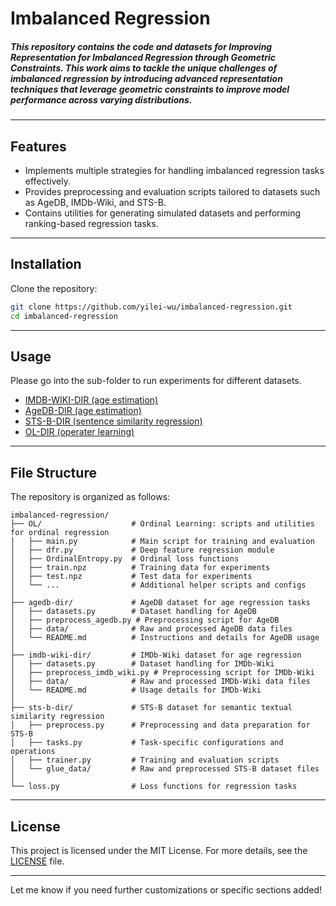 # Imbalanced Regression

##### This repository contains the code and datasets for **Improving Representation for Imbalanced Regression through Geometric Constraints**. This work aims to tackle the unique challenges of imbalanced regression by introducing advanced representation techniques that leverage geometric constraints to improve model performance across varying distributions.
---
## Features

- Implements multiple strategies for handling imbalanced regression tasks effectively.
- Provides preprocessing and evaluation scripts tailored to datasets such as AgeDB, IMDb-Wiki, and STS-B.
- Contains utilities for generating simulated datasets and performing ranking-based regression tasks.

---

## Installation

Clone the repository:

   ```bash
   git clone https://github.com/yilei-wu/imbalanced-regression.git
   cd imbalanced-regression
   ```


---
## Usage

Please go into the sub-folder to run experiments for different datasets. 

- [IMDB-WIKI-DIR (age estimation)](./imdb-wiki-dir)
- [AgeDB-DIR (age estimation)](./agedb-dir)
- [STS-B-DIR (sentence similarity regression)](./sts-b-dir)
- [OL-DIR (operater learning)](./OL)

---

## File Structure

The repository is organized as follows:

```
imbalanced-regression/
├── OL/                    # Ordinal Learning: scripts and utilities for ordinal regression
│   ├── main.py            # Main script for training and evaluation
│   ├── dfr.py             # Deep feature regression module
│   ├── OrdinalEntropy.py  # Ordinal loss functions
│   ├── train.npz          # Training data for experiments
│   ├── test.npz           # Test data for experiments
│   └── ...                # Additional helper scripts and configs
│
├── agedb-dir/             # AgeDB dataset for age regression tasks
│   ├── datasets.py        # Dataset handling for AgeDB
│   ├── preprocess_agedb.py # Preprocessing script for AgeDB
│   ├── data/              # Raw and processed AgeDB data files
│   └── README.md          # Instructions and details for AgeDB usage
│
├── imdb-wiki-dir/         # IMDb-Wiki dataset for age regression
│   ├── datasets.py        # Dataset handling for IMDb-Wiki
│   ├── preprocess_imdb_wiki.py # Preprocessing script for IMDb-Wiki
│   ├── data/              # Raw and processed IMDb-Wiki data files
│   └── README.md          # Usage details for IMDb-Wiki
│
├── sts-b-dir/             # STS-B dataset for semantic textual similarity regression
│   ├── preprocess.py      # Preprocessing and data preparation for STS-B
│   ├── tasks.py           # Task-specific configurations and operations
│   ├── trainer.py         # Training and evaluation scripts
│   └── glue_data/         # Raw and preprocessed STS-B dataset files
│
└── loss.py                # Loss functions for regression tasks
```

---

## License

This project is licensed under the MIT License. For more details, see the [LICENSE](LICENSE) file.

---

Let me know if you need further customizations or specific sections added!
